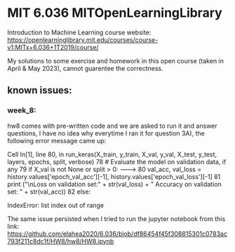 # MIT 6.036 MITOpenLearningLibrary
Introduction to Machine Learning
course website: https://openlearninglibrary.mit.edu/courses/course-v1:MITx+6.036+1T2019/course/

My solutions to some exercise and homework in this open course (taken in April & May 2023), cannot guarentee the correctness.

## known issues:
### week_8: 
hw8 comes with pre-written code and we are asked to run it and answer questions, I have no idea why everytime I ran it for question 3A), the following error message came up:

Cell In[1], line 80, in run_keras(X_train, y_train, X_val, y_val, X_test, y_test, layers, epochs, split, verbose)
     78 # Evaluate the model on validation data, if any
     79 if X_val is not None or split > 0:
---> 80     val_acc, val_loss = history.values['epoch_val_acc'][-1], history.values['epoch_val_loss'][-1]
     81     print ("\nLoss on validation set:"  + str(val_loss) + " Accuracy on validation set: " + str(val_acc))
     82 else:

IndexError: list index out of range

The same issue persisted when I tried to run the jupyter notebook from this link: https://github.com/elahea2020/6.036/blob/df86454f45f308815301c0783ac793f211c8dc1f/HW8/hw8/HW8.ipynb
